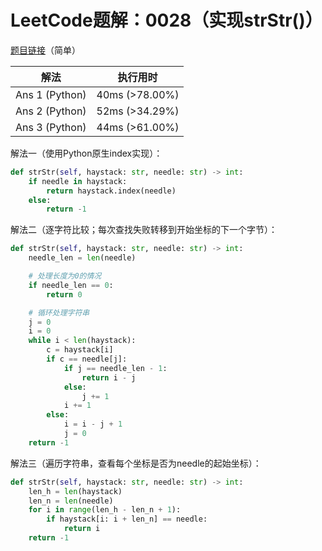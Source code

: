 # LeetCode题解：0028（实现strStr()）

[题目链接](https://leetcode-cn.com/problems/implement-strstr/)（简单）

| 解法           | 执行用时       |
| -------------- | -------------- |
| Ans 1 (Python) | 40ms (>78.00%) |
| Ans 2 (Python) | 52ms (>34.29%) |
| Ans 3 (Python) | 44ms (>61.00%) |

解法一（使用Python原生index实现）：

```python
def strStr(self, haystack: str, needle: str) -> int:
    if needle in haystack:
        return haystack.index(needle)
    else:
        return -1
```

解法二（逐字符比较；每次查找失败转移到开始坐标的下一个字节）：

```python
def strStr(self, haystack: str, needle: str) -> int:
    needle_len = len(needle)

    # 处理长度为0的情况
    if needle_len == 0:
        return 0

    # 循环处理字符串
    j = 0
    i = 0
    while i < len(haystack):
        c = haystack[i]
        if c == needle[j]:
            if j == needle_len - 1:
                return i - j
            else:
                j += 1
            i += 1
        else:
            i = i - j + 1
            j = 0
    return -1
```

解法三（遍历字符串，查看每个坐标是否为needle的起始坐标）：

```python
def strStr(self, haystack: str, needle: str) -> int:
    len_h = len(haystack)
    len_n = len(needle)
    for i in range(len_h - len_n + 1):
        if haystack[i: i + len_n] == needle:
            return i
    return -1
```